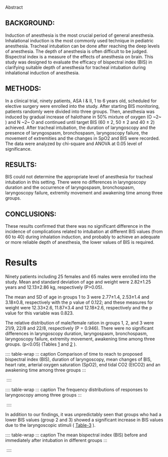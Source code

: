 Abstract

## BACKGROUND:

Induction of anesthesia is the most crucial period of general
anesthesia. Inhalational induction is the most commonly used technique
in pediatric anesthesia. Tracheal intubation can be done after reaching
the deep levels of anesthesia. The depth of anesthesia is often
difficult to be judged. Bispectral index is a measure of the effects of
anesthesia on brain. This study was designed to evaluate the efficacy of
bispectral index (BIS) in clarifying suitable depth of anesthesia for
tracheal intubation during inhalational induction of anesthesia.

## METHODS:

In a clinical trial, ninety patients, ASA I & II, 1 to 6 years old,
scheduled for elective surgery were enrolled into the study. After
starting BIS monitoring, patients randomly were divided into three
groups. Then, anesthesia was induced by gradual increase of halothane in
50% mixture of oxygen (O ~2~ ) and N ~2~ O and continued until target
BIS (60 ± 2, 50 ± 2 and 40 ± 2) achieved. After tracheal intubation, the
duration of laryngoscopy and the presence of laryngospasm, bronchospasm,
laryngoscopy failure, the movement of extremities and the changes in
SpO2 and BIS were recorded. The data were analyzed by chi-square and
ANOVA at 0.05 level of significance.

## RESULTS:

BIS could not determine the appropriate level of anesthesia for tracheal
intubation in this setting. There were no differences in laryngoscopy
duration and the occurrence of laryngospasm, bronchospasm, laryngoscopy
failure, extremity movement and awakening time among three groups.

## CONCLUSIONS:

These results confirmed that there was no significant difference in the
incidence of complications related to intubation at different BIS values
(from 60 to 40) during inhalation induction, and probably to achieve an
adequate or more reliable depth of anesthesia, the lower values of BIS
is required.

# Results

Ninety patients including 25 females and 65 males were enrolled into the
study. Mean and standard deviation of age and weight were 2.82±1.25
years and 12.13±2.86 kg, respectively (P\>0.05).

The mean and SD of age in groups 1 to 3 were 2.77±1.4, 2.53±1.4 and
3.18±0.8, respectively with the p value of 0.122; and these measures for
weight were 12.33±2.6, 11.87±3.4 and 12.18±2.6, respectively and the p
value for this variable was 0.823.

The relative distribution of male/female ration in groups 1, 2, and 3
were 21/9, 22/8 and 22/8, respectively (P = 0.946). There were no
significant differences in laryngoscopy duration, laryngospasm,
bronchospasm, laryngoscopy failure, extremity movement, awakening time
among three groups. (p\<0.05) (Tables [1](#) and [2](#) ).

:::: table-wrap
::: caption
Comparison of time to reach to proposed bispectral index (BIS), duration
of laryngoscopy, mean changes of BIS, heart rate, arterial oxygen
saturation (SpO2), end tidal CO2 (EtCO2) and an awakening time among
three groups
:::

![]()
::::

:::: table-wrap
::: caption
The frequency distributions of responses to laryngoscopy among three
groups
:::

![]()
::::

In addition to our findings, it was unpredictably seen that groups who
had a lower BIS values (group 2 and 3) showed a significant increase in
BIS values due to the laryngoscopic stimuli ( [Table-3](#) ).

:::: table-wrap
::: caption
The mean bispectral index (BIS) before and immediately after intubation
in different groups
:::

![]()
::::
